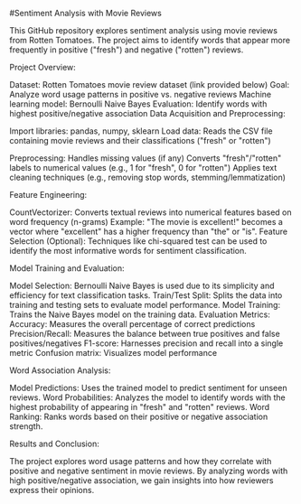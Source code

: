 #Sentiment Analysis with Movie Reviews


This GitHub repository explores sentiment analysis using movie reviews from Rotten Tomatoes. The project aims to identify words that appear more frequently in positive ("fresh") and negative ("rotten") reviews.

Project Overview:

Dataset: Rotten Tomatoes movie review dataset (link provided below)
Goal: Analyze word usage patterns in positive vs. negative reviews
Machine learning model: Bernoulli Naive Bayes
Evaluation: Identify words with highest positive/negative association
Data Acquisition and Preprocessing:

Import libraries: pandas, numpy, sklearn
Load data: Reads the CSV file containing movie reviews and their classifications ("fresh" or "rotten")

Preprocessing:
Handles missing values (if any)
Converts "fresh"/"rotten" labels to numerical values (e.g., 1 for "fresh", 0 for "rotten")
Applies text cleaning techniques (e.g., removing stop words, stemming/lemmatization)

Feature Engineering:

CountVectorizer: Converts textual reviews into numerical features based on word frequency (n-grams)
Example: "The movie is excellent!" becomes a vector where "excellent" has a higher frequency than "the" or "is".
Feature Selection (Optional):
Techniques like chi-squared test can be used to identify the most informative words for sentiment classification.

Model Training and Evaluation:

Model Selection: Bernoulli Naive Bayes is used due to its simplicity and efficiency for text classification tasks.
Train/Test Split: Splits the data into training and testing sets to evaluate model performance.
Model Training: Trains the Naive Bayes model on the training data.
Evaluation Metrics:
Accuracy: Measures the overall percentage of correct predictions
Precision/Recall: Measures the balance between true positives and false positives/negatives
F1-score: Harnesses precision and recall into a single metric
Confusion matrix: Visualizes model performance

Word Association Analysis:

Model Predictions: Uses the trained model to predict sentiment for unseen reviews.
Word Probabilities: Analyzes the model to identify words with the highest probability of appearing in "fresh" and "rotten" reviews.
Word Ranking: Ranks words based on their positive or negative association strength.

Results and Conclusion:

The project explores word usage patterns and how they correlate with positive and negative sentiment in movie reviews.
By analyzing words with high positive/negative association, we gain insights into how reviewers express their opinions.
